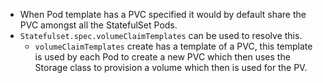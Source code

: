 -  When Pod template has a PVC specified it would by default share the PVC amongst all the StatefulSet Pods.
- `Statefulset.spec.volumeClaimTemplates` can be used to resolve this.
	- `volumeClaimTemplates` create has a template of a PVC, this template is used by each Pod to create a new PVC which then uses the Storage class to provision a volume which then is used for the PV. 
